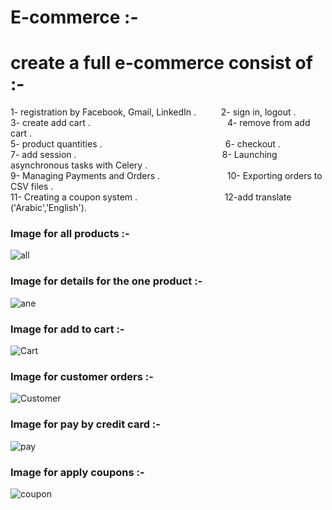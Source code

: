 # E-commerce :-
# create a full e-commerce consist  of :-
1- registration by Facebook, Gmail, LinkedIn . &emsp; &emsp; 2- sign in, logout . <br>
3- create add cart . &emsp; &emsp; &emsp; &emsp; &emsp; &emsp; &emsp; &emsp; &emsp; &emsp; &emsp; &emsp; 4- remove from add cart . <br>
5- product quantities . &emsp; &emsp; &emsp; &emsp; &emsp; &emsp; &emsp; &emsp; &emsp; &emsp; &emsp;6- checkout . <br>
7- add session .&emsp; &emsp; &emsp; &emsp; &emsp; &emsp; &emsp; &emsp; &emsp; &emsp;  &emsp; &emsp; &emsp; 8- Launching asynchronous tasks with Celery .<br>
9- Managing Payments and Orders . &emsp; &emsp; &emsp; &emsp; &emsp; &emsp;10- Exporting orders to CSV files . <br>
11- Creating a coupon system . &emsp; &emsp; &emsp; &emsp; &emsp; &emsp; &emsp;&emsp;12-add translate ('Arabic','English').


<h3>Image for all products :-</h3>

![all](https://user-images.githubusercontent.com/51214702/113212217-c55dff00-9276-11eb-84c9-1d0e909ef4d9.PNG)


<h3>Image for details for the one product :-</h3>

![ane](https://user-images.githubusercontent.com/51214702/113212274-d444b180-9276-11eb-9f2e-31eab36d82d4.PNG)

<h3>Image for add to cart :-</h3>

![Cart](https://user-images.githubusercontent.com/51214702/113287845-676cfe00-92ee-11eb-8aac-16f66080eb55.PNG)

<h3>Image for customer orders :-</h3>

![Customer](https://user-images.githubusercontent.com/51214702/113432271-5c44cb80-93dd-11eb-853f-9e1e90a6aad8.PNG)

<h3>Image for pay by credit card :-</h3>

![pay](https://user-images.githubusercontent.com/51214702/113491003-f6843c80-94cd-11eb-8b9a-23fa1702a163.PNG)

<h3>Image for apply coupons :- </h3>

![coupon](https://user-images.githubusercontent.com/51214702/113792854-34d86080-9747-11eb-9cfc-314c5c648bfb.PNG)




